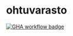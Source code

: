 # ohtuvarasto

[![GHA workflow badge](https://github.com/labyrine/ohtuvarasto/workflows/CI/badge.svg)](https://github.com/labyrine/ohtuvarasto/actions)
